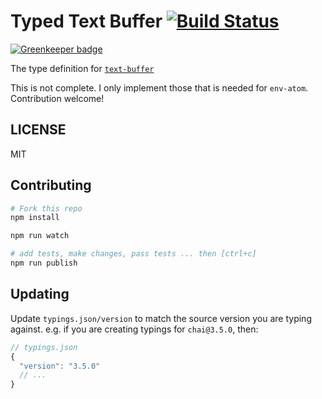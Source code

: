 # Typed Text Buffer  [![Build Status](https://travis-ci.org/typed-typings/npm-text-buffer.svg?branch=master)](https://travis-ci.org/typed-typings/npm-text-buffer)

[![Greenkeeper badge](https://badges.greenkeeper.io/types/npm-text-buffer.svg)](https://greenkeeper.io/)

The type definition for [`text-buffer`](https://github.com/atom/text-buffer.git)

This is not complete. I only implement those that is needed for `env-atom`. Contribution welcome!

## LICENSE

MIT

## Contributing

```sh
# Fork this repo
npm install

npm run watch

# add tests, make changes, pass tests ... then [ctrl+c]
npm run publish
```

## Updating

Update `typings.json/version` to match the source version you are typing against.
e.g. if you are creating typings for `chai@3.5.0`, then:

```js
// typings.json
{
  "version": "3.5.0"
  // ...
}
```
